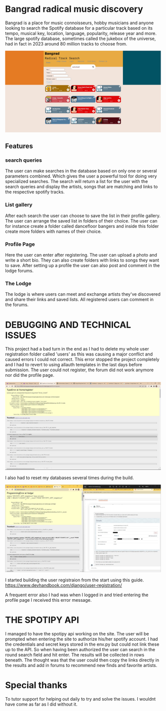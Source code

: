 # Bangrad radical music discovery
Bangrad is a place for music connoisseurs, hobby musicians and anyone looking to search
the Spotify database for a particular track based on its tempo, musical key, location, language,
popularity, release year and more. The large spotify database, sometimes called the jukebox
of the universe, had in fact in 2023 around 80 million tracks to choose from.

![Bangrad Home page](https://github.com/ThomasSpare/Bangrad/blob/bangrad2/images/bangrad%20home.jpg)
## Features

### search queries

The user can make searches in the database based on only one or several parameters combined.
Which gives the user a powerful tool for doing very specialized searches. The search will
return a list for the user with the search queries and display the artists, songs that are
matching and links to the respective spotify tracks.

### List gallery

After each search the user can choose to save the list in their profile gallery. The user can arrange
the saved list in folders of their choice. The user can for instance create a folder called
dancefloor bangers and inside this folder create more folders with names of their choice.

### Profile Page
Here the user can enter after registering. The user can upload a photo and write a short bio. They can
also create folders with links to songs they want to save. After setting up a profile the user can also
post and comment in the lodge forums. 

### The Lodge

The lodge is where users can meet and exchange artists they've discovered and share their links and saved lists.
All registered users can comment in the forums. 

# DEBUGGING AND TECHNICAL ISSUES

This project had a bad turn in the end as I had to delete my whole user registration folder called 'users'
as this was causing a major conflict and caused errors I could not correct. This error stopped the project
completely and I had to revert to using allauth templates in the last days before submission.
The user could not register, the forum did not work anymore nor did the profile page. 

![Error 1](https://github.com/ThomasSpare/Bangrad/blob/bangrad2/images/save%20%20force%20argument%20probably%20todo%20with%20the%20username%20issue%20in%20users-%20views.jpg)

I also had to reset my databases several times during the build.

![Database reset](https://github.com/ThomasSpare/Bangrad/blob/bangrad2/images/last%20error.jpg)

I started building the user registraion from the start using this guide.
https://www.devhandbook.com/django/user-registration/

A frequent error also I had was when I logged in and tried entering the profile page I received
this error message.



# THE SPOTIPY API

I managed to have the spotipy api working on the site. The user will be prompted when entering the site to authorize
his/her spotify account. I had the credentials and secret keys stored in the env.py but could not link these up to the API.
So when having been authorized the user can search in the round search field and hit enter. The results will be collected in
rows beneath. The thought was that the user could then copy the links directly in the results and add in forums to recommend 
new finds and favorite artists.


# Special thanks

To tutor support for helping out daily to try and solve the issues. I wouldnt have come as far as I did without it.







